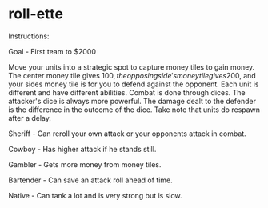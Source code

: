 # roll-ette
Instructions:

Goal - First team to $2000

Move your units into a strategic spot to capture money tiles to gain money. The center money tile gives $100, the opposing side's money tile gives 200$, and your sides money tile is for you to defend against the opponent. Each unit is different and have different abilities. Combat is done through dices. The attacker's dice is always more powerful. The damage dealt to the defender is the difference in the outcome of the dice. Take note that units do respawn after a delay.

Sheriff - Can reroll your own attack or your opponents attack in combat.

Cowboy - Has higher attack if he stands still.

Gambler - Gets more money from money tiles.

Bartender - Can save an attack roll ahead of time.

Native - Can tank a lot and is very strong but is slow.
